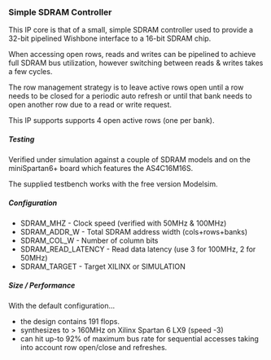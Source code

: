 ### Simple SDRAM Controller

This IP core is that of a small, simple SDRAM controller used to provide a 32-bit pipelined Wishbone interface to a 16-bit SDRAM chip.

When accessing open rows, reads and writes can be pipelined to achieve full SDRAM bus utilization, however switching between reads & writes takes a few cycles.

The row management strategy is to leave active rows open until a row needs to be closed for a periodic auto refresh or until that bank needs to open another row due to a read or write request.

This IP supports supports 4 open active rows (one per bank).

##### Testing

Verified under simulation against a couple of SDRAM models and on the miniSpartan6+ board which features the AS4C16M16S.

The supplied testbench works with the free version Modelsim.

##### Configuration
* SDRAM_MHZ - Clock speed (verified with 50MHz & 100MHz)
* SDRAM_ADDR_W - Total SDRAM address width (cols+rows+banks)
* SDRAM_COL_W - Number of column bits
* SDRAM_READ_LATENCY - Read data latency (use 3 for 100MHz, 2 for 50MHz)
* SDRAM_TARGET - Target XILINX or SIMULATION

##### Size / Performance

With the default configuration...

* the design contains 191 flops.
* synthesizes to > 160MHz on Xilinx Spartan 6 LX9 (speed -3)
* can hit up-to 92% of maximum bus rate for sequential accesses taking into account row open/close and refreshes.